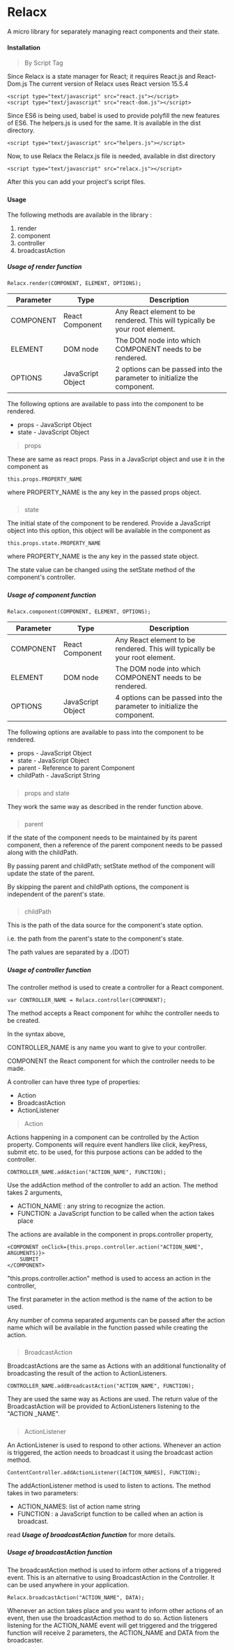 # Relacx
A micro library for separately managing react components and their state.

#### Installation


> By Script Tag

Since Relacx is a state manager for React; it requires React.js and React-Dom.js
The current version of Relacx uses React version 15.5.4 

    <script type="text/javascript" src="react.js"></script>
    <script type="text/javascript" src="react-dom.js"></script>

Since ES6 is being used, babel is used to provide polyfill the new features of ES6.
The helpers.js is used for the same. It is available in the dist directory.

    <script type="text/javascript" src="helpers.js"></script>

Now, to use Relacx the Relacx.js file is needed, available in dist directory

    <script type="text/javascript" src="relacx.js"></script>

After this you can add your project's script files.

#####
#### Usage

The following methods are available in the library :

1. render
2. component
3. controller
4. broadcastAction

##### Usage of render function

    Relacx.render(COMPONENT, ELEMENT, OPTIONS);

| Parameter | Type | Description |
| ------ | ------ | ------ |
| COMPONENT | React Component | Any React element to be rendered. This will typically be your root element. |
| ELEMENT | DOM node | The DOM node into which COMPONENT needs to be rendered. |
| OPTIONS | JavaScript Object | 2 options can be passed into the parameter to initialize the component.|

The following options are available to pass into the component to be rendered.
* props - JavaScript Object
* state - JavaScript Object

>props

These are same as react props. Pass in a JavaScript object and use it in the component as

    this.props.PROPERTY_NAME
where PROPERTY_NAME is the any key in the passed props object.

#####
> state

The initial state of the component to be rendered. Provide a JavaScript object into this option, this object will
be available in the component as

    this.props.state.PROPERTY_NAME
where PROPERTY_NAME is the any key in the passed state object.

The state value can be changed using the setState method of the component's controller.

#####

##### Usage of component function

    Relacx.component(COMPONENT, ELEMENT, OPTIONS);


| Parameter | Type | Description |
| ------ | ------ | ------ |
| COMPONENT | React Component | Any React element to be rendered. This will typically be your root element. |
| ELEMENT | DOM node | The DOM node into which COMPONENT needs to be rendered. |
| OPTIONS | JavaScript Object | 4 options can be passed into the parameter to initialize the component.|

The following options are available to pass into the component to be rendered.
* props - JavaScript Object
* state - JavaScript Object
* parent - Reference to parent Component
* childPath - JavaScript String


#####
> props and state

They work the same way as described in the render function above.

#####
> parent

If the state of the component needs to be maintained by its parent component, then a reference of the parent
component needs to be passed along with the childPath.

By passing parent and childPath; setState method of the component will update the state of the parent.

By skipping the parent and childPath options, the component is independent of the parent's state.

#####
> childPath

This is the path of the data source for the component's state option.

i.e. the path from the parent's state to the component's state.

The path values are separated by a .(DOT)

#####

##### Usage of controller function

The controller method is used to create a controller for a React component.

    var CONTROLLER_NAME = Relacx.controller(COMPONENT);

The method accepts a React component for whihc the controller needs to be created.

In the syntax above,

CONTROLLER_NAME is any name you want to give to your controller.

COMPONENT the React component for which the controller needs to be made.


A controller can have three type of properties:

 * Action
 * BroadcastAction
 * ActionListener

> Action

Actions happening in a component can be controlled by the Action property.
Components will require event handlers like click, keyPress, submit etc. to be used,
for this purpose actions can be added to the controller.

    CONTROLLER_NAME.addAction("ACTION_NAME", FUNCTION);

Use the addAction method of the controller to add an action. The method takes 2 arguments,
* ACTION_NAME : any string to recognize the action.
* FUNCTION: a JavaScript function to be called when the action takes place

The actions are available in the component in props.controller property,

    <COMPONENT onClick={this.props.controller.action("ACTION_NAME", ARGUMENTS)}>
        SUBMIT
    </COMPONENT>


"this.props.controller.action" method is used to access an action in the controller,

The first parameter in the action method is the name of the action to be used.

Any number of comma separated arguments can be passed after the action name which will be available in the
function passed while creating the action.

#####
> BroadcastAction

BroadcastActions are the same as Actions with an additional functionality of broadcasting the result of the action to 
ActionListeners.

    CONTROLLER_NAME.addBroadcastAction("ACTION_NAME", FUNCTION);

They are used the same way as Actions are used. The return value of the BroadcastAction will be provided to ActionListeners 
listening to the "ACTION _NAME".


#####
> ActionListener

An ActionListener is used to respond to other actions. Whenever an action is triggered, the action needs to broadcast it
using the broadcast action method.

    ContentController.addActionListener([ACTION_NAMES], FUNCTION);

The addActionListener method is used to listen to actions. The method takes in two parameters:
* ACTION_NAMES: list of action name string
* FUNCTION :  a JavaScript function to be called when an action is broadcast.

read **_Usage of broadcastAction function_** for more details.



#####
##### Usage of broadcastAction function

The broadcastAction method is used to inform other actions of a triggered event.
This is an alternative to using BroadcastAction in the Controller. It can be used anywhere in your application.

    Relacx.broadcastAction("ACTION_NAME", DATA);

Whenever an action takes place and you want to inform other actions of an event, then use the
broadcastAction method to do so. Action listeners listening for the ACTION_NAME event will get triggered
and the triggered function will receive 2 parameters, the ACTION_NAME and DATA from the broadcaster.
